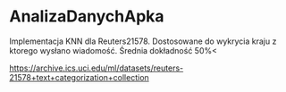 # AnalizaDanychApka
Implementacja KNN dla Reuters21578.
Dostosowane do wykrycia kraju z ktorego wysłano wiadomość.
Średnia dokładność 50%<

https://archive.ics.uci.edu/ml/datasets/reuters-21578+text+categorization+collection

